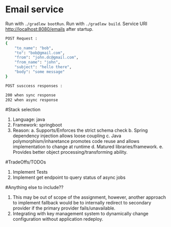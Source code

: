 
# Email service
Run with `./gradlew bootRun`.
Run with `./gradlew build`.
 Service URI [http://localhost:8080/emails](http://localhost:8080/emails) after startup.
```sh
POST Request :
{
    "to_name": "bob",
    "to": "bob@gmail.com",
    "from": "john.dc@gmail.com",
    "from_name": "john",
    "subject": "hello there",
    "body": "some message"
}

POST susccess responses :

200 when sync response
202 when async response

```
#Stack selection
1. Language: java
2. Framework: springboot
3. Reason:
  a. Supports/Enforces the strict schema check 
  b. Spring dependency injection allows loose coupling
  c. Java polymorphism/inharetance promotes code reuse and allows implementation to change at runtime 
  d. Matured libraries/framework.
  e. Provides better object processing/transforming ability. 

#TradeOffs/TODOs
1. Implement Tests
2. Implement get endpoint to query status of async jobs

#Anything else to include??
1. This may be out of scope of the assignment,
   however, another approach to implement fallback would be to
   internally redirect to secondary provider if the primary provider fails/unavailable.
2. Integrating with key management system to dynamically change configuration without application redeploy.

